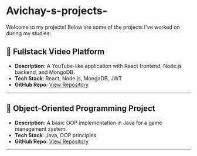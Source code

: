 # Avichay-s-projects-
Welcome to my projects! Below are some of the projects I've worked on during my studies:

## 🔹 Fullstack Video Platform
- **Description**: A YouTube-like application with React frontend, Node.js backend, and MongoDB.
- **Tech Stack**: React, Node.js, MongoDB, JWT
- **GitHub Repo**: [View Repository](https://github.com/yourusername/fullstack-video)

---

## 🔹 Object-Oriented Programming Project
- **Description**: A basic OOP implementation in Java for a game management system.
- **Tech Stack**: Java, OOP principles
- **GitHub Repo**: [View Repository](https://github.com/avichayiny/OOP_JAVA_arknoid_game.git)

---
